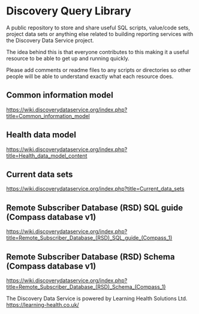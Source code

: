 # Discovery Query Library
A public repository to store and share useful SQL scripts, value/code sets, project data sets or anything else 
related to building reporting services with the Discovery Data Service project.

The idea behind this is that everyone contributes to this making it a useful resource to be able to get up and 
running quickly.  

Please add comments or readme files to any scripts or directories so other people will 
be able to understand exactly what each resource does. 

## Common information model
https://wiki.discoverydataservice.org/index.php?title=Common_information_model

## Health data model
https://wiki.discoverydataservice.org/index.php?title=Health_data_model_content

## Current data sets
https://wiki.discoverydataservice.org/index.php?title=Current_data_sets

## Remote Subscriber Database (RSD) SQL guide (Compass database v1)
https://wiki.discoverydataservice.org/index.php?title=Remote_Subscriber_Database_(RSD)_SQL_guide_(Compass_1)

## Remote Subscriber Database (RSD) Schema (Compass database v1)
https://wiki.discoverydataservice.org/index.php?title=Remote_Subscriber_Database_(RSD)_Schema_(Compass_1)











The Discovery Data Service is powered by Learning Health Solutions Ltd. https://learning-health.co.uk/
